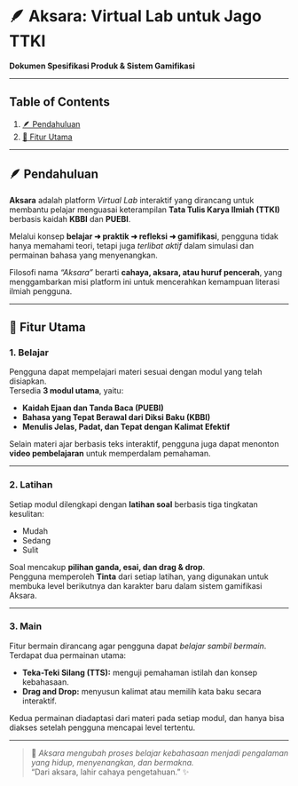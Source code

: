 # 🪶 Aksara: Virtual Lab untuk Jago TTKI  
**Dokumen Spesifikasi Produk & Sistem Gamifikasi**

---

## Table of Contents
1. [🪶 Pendahuluan](#-pendahuluan)
2. [🧩 Fitur Utama](#-fitur-utama)

---

## 🪶 Pendahuluan

**Aksara** adalah platform *Virtual Lab* interaktif yang dirancang untuk membantu pelajar menguasai keterampilan **Tata Tulis Karya Ilmiah (TTKI)** berbasis kaidah **KBBI** dan **PUEBI**.  

Melalui konsep **belajar ➜ praktik ➜ refleksi ➜ gamifikasi**, pengguna tidak hanya memahami teori, tetapi juga *terlibat aktif* dalam simulasi dan permainan bahasa yang menyenangkan.

Filosofi nama *“Aksara”* berarti **cahaya, aksara, atau huruf pencerah**, yang menggambarkan misi platform ini untuk mencerahkan kemampuan literasi ilmiah pengguna.

---

## 🧩 Fitur Utama

### 1. Belajar  
Pengguna dapat mempelajari materi sesuai dengan modul yang telah disiapkan.  
Tersedia **3 modul utama**, yaitu:
- **Kaidah Ejaan dan Tanda Baca (PUEBI)**  
- **Bahasa yang Tepat Berawal dari Diksi Baku (KBBI)**  
- **Menulis Jelas, Padat, dan Tepat dengan Kalimat Efektif**  

Selain materi ajar berbasis teks interaktif, pengguna juga dapat menonton **video pembelajaran** untuk memperdalam pemahaman.

---

### 2. Latihan  
Setiap modul dilengkapi dengan **latihan soal** berbasis tiga tingkatan kesulitan:
- Mudah  
- Sedang  
- Sulit  

Soal mencakup **pilihan ganda, esai, dan drag & drop**.  
Pengguna memperoleh **Tinta** dari setiap latihan, yang digunakan untuk membuka level berikutnya dan karakter baru dalam sistem gamifikasi Aksara.

---

### 3. Main  
Fitur bermain dirancang agar pengguna dapat *belajar sambil bermain*.  
Terdapat dua permainan utama:  
- **Teka-Teki Silang (TTS):** menguji pemahaman istilah dan konsep kebahasaan.  
- **Drag and Drop:** menyusun kalimat atau memilih kata baku secara interaktif.  

Kedua permainan diadaptasi dari materi pada setiap modul, dan hanya bisa diakses setelah pengguna mencapai level tertentu.  

---

> 🌟 *Aksara mengubah proses belajar kebahasaan menjadi pengalaman yang hidup, menyenangkan, dan bermakna.*  
> “Dari aksara, lahir cahaya pengetahuan.” ✨
